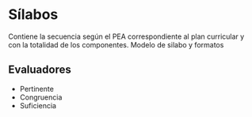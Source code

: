 # Sílabos

Contiene la secuencia según el PEA correspondiente al plan curricular y con la totalidad de los componentes. Modelo de silabo y formatos

## Evaluadores
* Pertinente
* Congruencia
* Suficiencia
